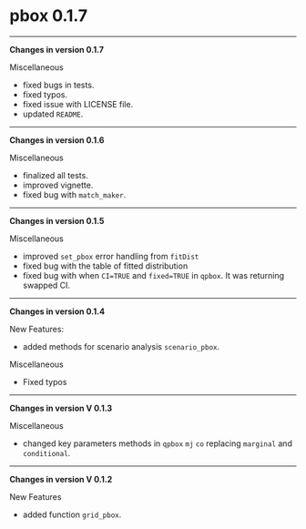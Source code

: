 # pbox 0.1.7


------------------------------------------------------------------------

**Changes in version 0.1.7**

Miscellaneous

-   fixed bugs in tests.
-   fixed typos.
-   fixed issue with LICENSE file.
-   updated `README`.

------------------------------------------------------------------------

**Changes in version 0.1.6**

Miscellaneous

-   finalized all tests.
-   improved vignette.
-   fixed bug with `match_maker`.

------------------------------------------------------------------------

**Changes in version 0.1.5**

Miscellaneous

-   improved `set_pbox` error handling from `fitDist`
-   fixed bug with the table of fitted distribution
-   fixed bug with when `CI=TRUE` and `fixed=TRUE` in `qpbox`. It was returning swapped CI.

------------------------------------------------------------------------

**Changes in version 0.1.4**

New Features:

-   added methods for scenario analysis `scenario_pbox`.

Miscellaneous

-   Fixed typos

------------------------------------------------------------------------

**Changes in version V 0.1.3**

Miscellaneous

-   changed key parameters methods in `qpbox` `mj` `co` replacing
    `marginal` and `conditional`.

------------------------------------------------------------------------

**Changes in version V 0.1.2**

New Features

-   added function `grid_pbox`.

